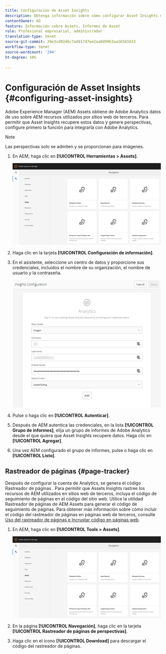 ```yaml
---
title: Configuración de Asset Insights
description: Obtenga información sobre cómo configurar Asset Insights en AEM Assets.
contentOwner: AG
feature: Información sobre Assets, Informes de Asset
role: Profesional empresarial, administrador
translation-type: tm+mt
source-git-commit: 29e3cd92d6c7a4917d7ee2aa8d9963aa16581633
workflow-type: tm+mt
source-wordcount: '244'
ht-degree: 10%

---
```



# Configuración de Asset Insights {#configuring-asset-insights}

Adobe Experience Manager (AEM) Assets obtiene de Adobe Analytics datos de uso sobre AEM recursos utilizados por sitios web de terceros. Para permitir que Asset Insights recupere estos datos y genere perspectivas, configure primero la función para integrarla con Adobe Analytics.

>[!NOTE]
>
>Las perspectivas solo se admiten y se proporcionan para imágenes.

1. En AEM, haga clic en **[!UICONTROL Herramientas > Assets]**.

   ![chlimage_1-210](assets/chlimage_1-210.png)

1. Haga clic en la tarjeta **[!UICONTROL Configuración de información]**.
1. En el asistente, seleccione un centro de datos y proporcione sus credenciales, incluidos el nombre de su organización, el nombre de usuario y la contraseña.

   ![chlimage_1-211](assets/insights_config2.png)

1. Pulse o haga clic en **[!UICONTROL Autenticar]**.
1. Después de AEM autentica las credenciales, en la lista **[!UICONTROL Grupo de informes]**, elija un grupo de informes de Adobe Analytics desde el que quiera que Asset Insights recupere datos. Haga clic en **[!UICONTROL Agregar]**.
1. Una vez AEM configurado el grupo de informes, pulse o haga clic en **[!UICONTROL Listo]**.

## Rastreador de páginas {#page-tracker}

Después de configurar la cuenta de Analytics, se genera el código Rastreador de páginas . Para permitir que Assets Insights rastree los recursos de AEM utilizados en sitios web de terceros, incluya el código de seguimiento de páginas en el código del sitio web. Utilice la utilidad Rastreador de páginas de AEM Assets para generar el código de seguimiento de páginas. Para obtener más información sobre cómo incluir el código del rastreador de páginas en páginas web de terceros, consulte [Uso del rastreador de páginas e Incrustar código en páginas web](touch-ui-using-page-tracker.md).

1. En AEM, haga clic en **[!UICONTROL Tools > Assets]**.

   ![chlimage_1-214](assets/chlimage_1-214.png)

1. En la página **[!UICONTROL Navegación]**, haga clic en la tarjeta **[!UICONTROL Rastreador de páginas de perspectivas]**.
1. Haga clic en el icono **[!UICONTROL Download]** para descargar el código del rastreador de páginas.